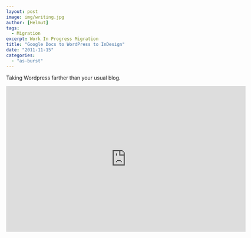 ```yaml
---
layout: post
image: img/writing.jpg
author: [Helmut]
tags:
  - Migration
excerpt: Work In Progress Migration
title: "Google Docs to WordPress to InDesign"
date: "2011-11-15"
categories: 
  - "as-burst"
---
```


Taking Wordpress farther than your usual blog. 

<iframe src="http://www.screenr.com/embed/8J8s" frameborder="0" height="396" width="650"></iframe>
